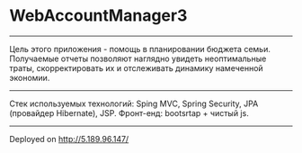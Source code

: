 # WebAccountManager3

---

Цель этого приложения - помощь в планировании бюджета семьи. Получаемые отчеты позволяют наглядно увидеть неоптимальные траты, скорректировать их и отслеживать динамику намеченной экономии.

---

Стек используемых технологий: Sping MVC, Spring Security, JPA (провайдер Hibernate), JSP. Фронт-енд: bootsrtap + чистый js.

---

Deployed on http://5.189.96.147/
